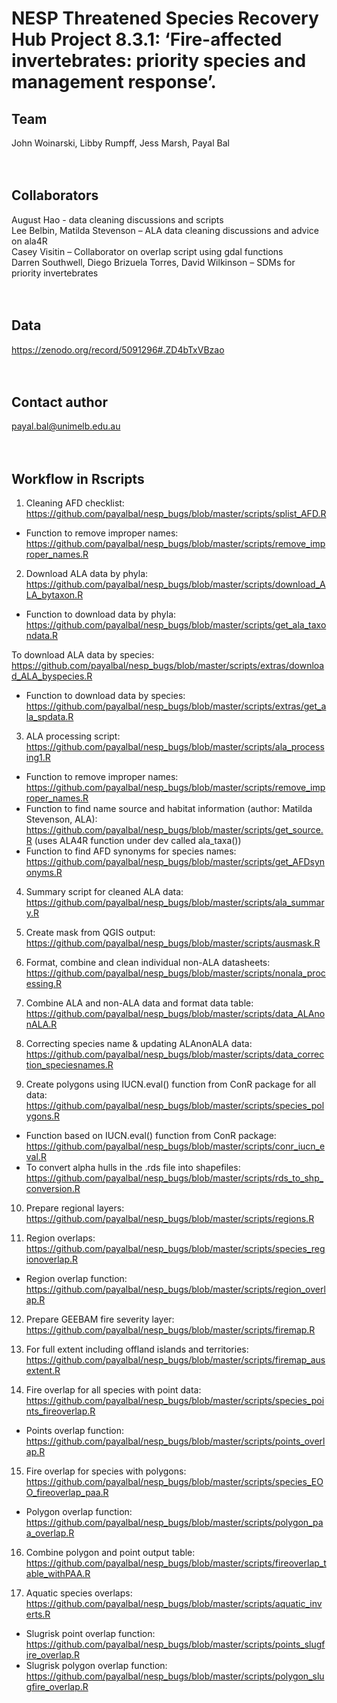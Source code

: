 # NESP Threatened Species Recovery Hub Project 8.3.1: ‘Fire-affected invertebrates: priority species and management response’.


## Team
John Woinarski, Libby Rumpff, Jess Marsh, Payal Bal  <br> <br> <br>


## Collaborators
August Hao - data cleaning discussions and scripts <br>
Lee Belbin, Matilda Stevenson – ALA data cleaning discussions and advice on ala4R <br>
Casey Visitin – Collaborator on overlap script using gdal functions <br>
Darren Southwell, Diego Brizuela Torres, David Wilkinson  – SDMs for priority invertebrates <br> <br> <br>


## Data
https://zenodo.org/record/5091296#.ZD4bTxVBzao  <br> <br> <br>


## Contact author
payal.bal@unimelb.edu.au <br> <br> <br>

  
## Workflow in Rscripts
1.	Cleaning AFD checklist: https://github.com/payalbal/nesp_bugs/blob/master/scripts/splist_AFD.R  <br>
  *	Function to remove improper names: https://github.com/payalbal/nesp_bugs/blob/master/scripts/remove_improper_names.R <br>

2.	Download ALA data by phyla: https://github.com/payalbal/nesp_bugs/blob/master/scripts/download_ALA_bytaxon.R <br>
  *	Function to download data by phyla: https://github.com/payalbal/nesp_bugs/blob/master/scripts/get_ala_taxondata.R <br>

  To download ALA data by species: https://github.com/payalbal/nesp_bugs/blob/master/scripts/extras/download_ALA_byspecies.R <br>
  *	Function to download data by species: https://github.com/payalbal/nesp_bugs/blob/master/scripts/extras/get_ala_spdata.R <br>

3.	ALA processing script: https://github.com/payalbal/nesp_bugs/blob/master/scripts/ala_processing1.R <br>
  *	Function to remove improper names: https://github.com/payalbal/nesp_bugs/blob/master/scripts/remove_improper_names.R <br>
  *	Function to find name source and habitat information (author: Matilda Stevenson, ALA): https://github.com/payalbal/nesp_bugs/blob/master/scripts/get_source.R (uses ALA4R function under dev called ala_taxa()) <br>
  *	Function to find AFD synonyms for species names: https://github.com/payalbal/nesp_bugs/blob/master/scripts/get_AFDsynonyms.R <br>

4.	Summary script for cleaned ALA data: https://github.com/payalbal/nesp_bugs/blob/master/scripts/ala_summary.R <br>

5.	Create mask from QGIS output: https://github.com/payalbal/nesp_bugs/blob/master/scripts/ausmask.R <br>

6.	Format, combine and clean individual non-ALA datasheets: https://github.com/payalbal/nesp_bugs/blob/master/scripts/nonala_processing.R <br>

7.	Combine ALA and non-ALA data and format data table: https://github.com/payalbal/nesp_bugs/blob/master/scripts/data_ALAnonALA.R <br>

8.	Correcting species name & updating ALAnonALA data: https://github.com/payalbal/nesp_bugs/blob/master/scripts/data_correction_speciesnames.R <br>

9.	Create polygons using IUCN.eval() function from ConR package for all data: https://github.com/payalbal/nesp_bugs/blob/master/scripts/species_polygons.R <br>
  *	Function based on IUCN.eval() function from ConR package: https://github.com/payalbal/nesp_bugs/blob/master/scripts/conr_iucn_eval.R <br>
  *	To convert alpha hulls in the .rds file into shapefiles: https://github.com/payalbal/nesp_bugs/blob/master/scripts/rds_to_shp_conversion.R <br>

10.	Prepare regional layers: https://github.com/payalbal/nesp_bugs/blob/master/scripts/regions.R  <br>

11.	Region overlaps: https://github.com/payalbal/nesp_bugs/blob/master/scripts/species_regionoverlap.R <br>
  *	Region overlap function: https://github.com/payalbal/nesp_bugs/blob/master/scripts/region_overlap.R <br>

12.	Prepare GEEBAM fire severity layer: https://github.com/payalbal/nesp_bugs/blob/master/scripts/firemap.R <br>

13.	For full extent including offland islands and territories: https://github.com/payalbal/nesp_bugs/blob/master/scripts/firemap_ausextent.R <br>

14.	Fire overlap for all species with point data: https://github.com/payalbal/nesp_bugs/blob/master/scripts/species_points_fireoverlap.R <br>
  *	Points overlap function: https://github.com/payalbal/nesp_bugs/blob/master/scripts/points_overlap.R <br>

15.	Fire overlap for species with polygons: https://github.com/payalbal/nesp_bugs/blob/master/scripts/species_EOO_fireoverlap_paa.R  <br>
  *	Polygon overlap function: https://github.com/payalbal/nesp_bugs/blob/master/scripts/polygon_paa_overlap.R <br>

16.	Combine polygon and point output table: https://github.com/payalbal/nesp_bugs/blob/master/scripts/fireoverlap_table_withPAA.R <br>

17.	Aquatic species overlaps: https://github.com/payalbal/nesp_bugs/blob/master/scripts/aquatic_inverts.R <br>
  *	Slugrisk point overlap function: https://github.com/payalbal/nesp_bugs/blob/master/scripts/points_slugfire_overlap.R <br>
  *	Slugrisk polygon overlap function: https://github.com/payalbal/nesp_bugs/blob/master/scripts/polygon_slugfire_overlap.R <br>
 
